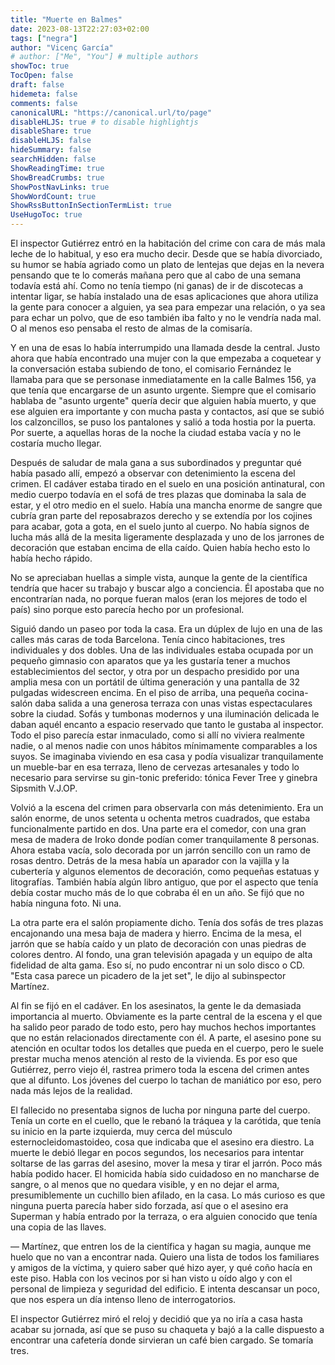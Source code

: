 ```yaml
---
title: "Muerte en Balmes"
date: 2023-08-13T22:27:03+02:00
tags: ["negra"]
author: "Vicenç García"
# author: ["Me", "You"] # multiple authors
showToc: true
TocOpen: false
draft: false
hidemeta: false
comments: false
canonicalURL: "https://canonical.url/to/page"
disableHLJS: true # to disable highlightjs
disableShare: true
disableHLJS: false
hideSummary: false
searchHidden: false
ShowReadingTime: true
ShowBreadCrumbs: true
ShowPostNavLinks: true
ShowWordCount: true
ShowRssButtonInSectionTermList: true
UseHugoToc: true
---
```


El inspector Gutiérrez entró en la habitación del crime con cara de más mala leche de lo habitual, y eso era mucho decir. Desde que se había divorciado, su humor se había agriado como un plato de lentejas que dejas en la nevera pensando que te lo comerás mañana pero que al cabo de una semana todavía está ahí. Como no tenía tiempo (ni ganas) de ir de discotecas a intentar ligar, se había instalado una de esas aplicaciones que ahora utiliza la gente para conocer a alguien, ya sea para empezar una relación, o ya sea para echar un polvo, que de eso también iba falto y no le vendría nada mal. O al menos eso pensaba el resto de almas de la comisaría.

Y en una de esas lo había interrumpido una llamada desde la central. Justo ahora que había encontrado una mujer con la que empezaba a coquetear y la conversación estaba subiendo de tono, el comisario Fernández le llamaba para que se personase inmediatamente en la calle Balmes 156, ya que tenía que encargarse de un asunto urgente. Siempre que el comisario hablaba de "asunto urgente" quería decir que alguien había muerto, y que ese alguien era importante y con mucha pasta y contactos, así que se subió los calzoncillos, se puso los pantalones y salió a toda hostia por la puerta. Por suerte, a aquellas horas de la noche la ciudad estaba vacía y no le costaría mucho llegar.

Después de saludar de mala gana a sus subordinados y preguntar qué había pasado allí, empezó a observar con detenimiento la escena del crimen. El cadáver estaba tirado en el suelo en una posición antinatural, con medio cuerpo todavía en el sofá de tres plazas que dominaba la sala de estar, y el otro medio en el suelo. Había una mancha enorme de sangre que cubría gran parte del reposabrazos derecho y se extendía por los cojines para acabar, gota a gota, en el suelo junto al cuerpo. No había signos de lucha más allá de la mesita ligeramente desplazada y uno de los jarrones de decoración que estaban encima de ella caído. Quien había hecho esto lo había hecho rápido.

No se apreciaban huellas a simple vista, aunque la gente de la científica tendría que hacer su trabajo y buscar algo a conciencia. Él apostaba que no encontrarían nada, no porque fueran malos (eran los mejores de todo el país) sino porque esto parecía hecho por un profesional.

Siguió dando un paseo por toda la casa. Era un dúplex de lujo en una de las calles más caras de toda Barcelona. Tenía cinco habitaciones, tres individuales y dos dobles. Una de las individuales estaba ocupada por un pequeño gimnasio con aparatos que ya les gustaría tener a muchos establecimientos del sector, y otra por un despacho presidido por una amplia mesa con un portátil de última generación y una pantalla de 32 pulgadas widescreen encima. En el piso de arriba, una pequeña cocina-salón daba salida a una generosa terraza con unas vistas espectaculares sobre la ciudad. Sofás y tumbonas modernos y una iluminación delicada le daban aquél encanto a espacio reservado que tanto le gustaba al inspector. Todo el piso parecía estar inmaculado, como si allí no viviera realmente nadie, o al menos nadie con unos hábitos mínimamente comparables a los suyos. Se imaginaba viviendo en esa casa y podía visualizar tranquilamente un mueble-bar en esa terraza, lleno de cervezas artesanales y todo lo necesario para servirse su gin-tonic preferido: tónica Fever Tree y ginebra Sipsmith V.J.OP.

Volvió a la escena del crimen para observarla con más detenimiento. Era un salón enorme, de unos setenta u ochenta metros cuadrados, que estaba funcionalmente partido en dos. Una parte era el comedor, con una gran mesa de madera de Iroko donde podían comer tranquilamente 8 personas. Ahora estaba vacía, solo decorada por un jarrón sencillo con un ramo de rosas dentro. Detrás de la mesa había un aparador con la vajilla y la cubertería y algunos elementos de decoración, como pequeñas estatuas y litografías. También había algún libro antiguo, que por el aspecto que tenía debía costar mucho más de lo que cobraba él en un año. Se fijó que no había ninguna foto. Ni una.

La otra parte era el salón propiamente dicho. Tenía dos sofás de tres plazas encajonando una mesa baja de madera y hierro. Encima de la mesa, el jarrón que se había caído y un plato de decoración con unas piedras de colores dentro. Al fondo, una gran televisión apagada y un equipo de alta fidelidad de alta gama. Eso sí, no pudo encontrar ni un solo disco o CD. "Esta casa parece un picadero de la jet set", le dijo al subinspector Martínez.

Al fin se fijó en el cadáver. En los asesinatos, la gente le da demasiada importancia al muerto. Obviamente es la parte central de la escena y el que ha salido peor parado de todo esto, pero hay muchos hechos importantes que no están relacionados directamente con él. A parte, el asesino pone su atención en ocultar todos los detalles que pueda en el cuerpo, pero le suele prestar mucha menos atención al resto de la vivienda. Es por eso que Gutiérrez, perro viejo él, rastrea primero toda la escena del crimen antes que al difunto. Los jóvenes del cuerpo lo tachan de maniático por eso, pero nada más lejos de la realidad.

El fallecido no presentaba signos de lucha por ninguna parte del cuerpo. Tenía un corte en el cuello, que le rebanó la tráquea y la carótida, que tenía su inicio en la parte izquierda, muy cerca del músculo esternocleidomastoideo, cosa que indicaba que el asesino era diestro. La muerte le debió llegar en pocos segundos, los necesarios para intentar soltarse de las garras del asesino, mover la mesa y tirar el jarrón. Poco más había podido hacer. El homicida había sido cuidadoso en no mancharse de sangre, o al menos que no quedara visible, y en no dejar el arma, presumiblemente un cuchillo bien afilado, en la casa. Lo más curioso es que ninguna puerta parecía haber sido forzada, así que o el asesino era Superman y había entrado por la terraza, o era alguien conocido que tenía una copia de las llaves.

— Martínez, que entren los de la científica y hagan su magia, aunque me huelo que no van a encontrar nada. Quiero una lista de todos los familiares y amigos de la víctima, y quiero saber qué hizo ayer, y qué coño hacía en este piso. Habla con los vecinos por si han visto u oído algo y con el personal de limpieza y seguridad del edificio. E intenta descansar un poco, que nos espera un día intenso lleno de interrogatorios.

El inspector Gutiérrez miró el reloj y decidió que ya no iría a casa hasta acabar su jornada, así que se puso su chaqueta y bajó a la calle dispuesto a encontrar una cafetería donde sirvieran un café bien cargado. Se tomaría tres.
